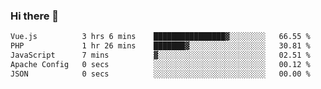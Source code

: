 ### Hi there 👋

<!--START_SECTION:waka-->

```txt
Vue.js          3 hrs 6 mins    ████████████████▓░░░░░░░░   66.55 %
PHP             1 hr 26 mins    ███████▓░░░░░░░░░░░░░░░░░   30.81 %
JavaScript      7 mins          ▓░░░░░░░░░░░░░░░░░░░░░░░░   02.51 %
Apache Config   0 secs          ░░░░░░░░░░░░░░░░░░░░░░░░░   00.12 %
JSON            0 secs          ░░░░░░░░░░░░░░░░░░░░░░░░░   00.00 %
```

<!--END_SECTION:waka-->

<!--
**Jonas-VanHaeken/Jonas-VanHaeken** is a ✨ _special_ ✨ repository because its `README.md` (this file) appears on your GitHub profile.

Here are some ideas to get you started:

- 🔭 I’m currently working on ...
- 🌱 I’m currently learning ...
- 👯 I’m looking to collaborate on ...
- 🤔 I’m looking for help with ...
- 💬 Ask me about ...
- 📫 How to reach me: ...
- 😄 Pronouns: ...
- ⚡ Fun fact: ...
-->
